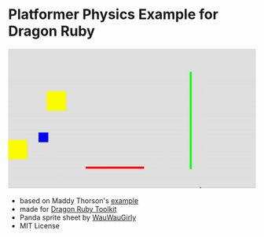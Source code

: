 # Platformer Physics Example for Dragon Ruby

![Example](/screenshots/collisions.gif)

- based on Maddy Thorson's [example](https://maddythorson.medium.com/celeste-and-towerfall-physics-d24bd2ae0fc5)
- made for [Dragon Ruby Toolkit](https://dragonruby.org/toolkit/game)
- Panda sprite sheet by [WauWauGirly](https://github.com/WauWauGirly)
- MIT License
